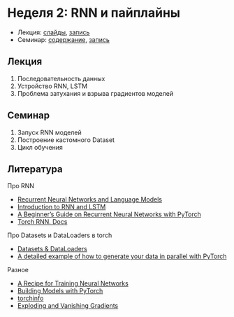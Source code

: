 # Неделя 2: RNN и пайплайны

* Лекция: [слайды](https://github.com/ml-dafe/ml_mipt_dafe/blob/main/02_RNN/lec2.pdf), [запись]()
* Семинар: [содержание](https://github.com/ml-dafe/ml_mipt_dafe/blob/main/02_RNN/seminar/practice.ipynb), [запись]()

## Лекция

1. Последовательность данных
2. Устройство RNN, LSTM
3. Проблема затухания и взрыва градиентов моделей

## Семинар

1. Запуск RNN моделей
2. Построение кастомного Dataset
3. Цикл обучения


## Литература

Про RNN
- [Recurrent Neural Networks and Language Models](https://www.youtube.com/watch?v=TkFBozjO72Y)
- [Introduction to RNN and LSTM](https://www.theaidream.com/post/introduction-to-rnn-and-lstm)
- [A Beginner’s Guide on Recurrent Neural Networks with PyTorch](https://blog.floydhub.com/a-beginners-guide-on-recurrent-neural-networks-with-pytorch/)
- [Torch RNN. Docs](https://pytorch.org/docs/stable/generated/torch.nn.RNN.html)

Про Datasets и DataLoaders в torch
- [Datasets & DataLoaders](https://pytorch.org/tutorials/beginner/basics/data_tutorial.html)
- [A detailed example of how to generate your data in parallel with PyTorch](https://stanford.edu/~shervine/blog/pytorch-how-to-generate-data-parallel)

Разное
- [A Recipe for Training Neural Networks](http://karpathy.github.io/2019/04/25/recipe/)
- [Building Models with PyTorch](https://pytorch.org/tutorials/beginner/introyt/modelsyt_tutorial.html)
- [torchinfo](https://github.com/TylerYep/torchinfo)
- [Exploding and Vanishing Gradients](https://www.cs.toronto.edu/~rgrosse/courses/csc321_2017/readings/L15%20Exploding%20and%20Vanishing%20Gradients.pdf)
